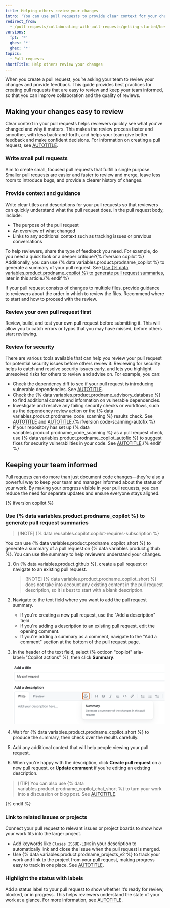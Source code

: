 ```yaml
---
title: Helping others review your changes
intro: 'You can use pull requests to provide clear context for your changes and keep your team informed, improving collaboration and the quality of reviews.'
redirect_from:
  - /pull-requests/collaborating-with-pull-requests/getting-started/best-practices-for-pull-requests
versions:
  fpt: '*'
  ghes: '*'
  ghec: '*'
topics:
  - Pull requests
shortTitle: Help others review your changes
---
```


When you create a pull request, you’re asking your team to review your changes and provide feedback. This guide provides best practices for creating pull requests that are easy to review and keep your team informed, so that you can improve collaboration and the quality of reviews.

## Making your changes easy to review

Clear context in your pull requests helps reviewers quickly see what you’ve changed and why it matters. This makes the review process faster and smoother, with less back-and-forth, and helps your team give better feedback and make confident decisions. For information on creating a pull request, see [AUTOTITLE](/pull-requests/collaborating-with-pull-requests/proposing-changes-to-your-work-with-pull-requests/creating-a-pull-request).

### Write small pull requests

Aim to create small, focused pull requests that fulfill a single purpose. Smaller pull requests are easier and faster to review and merge, leave less room to introduce bugs, and provide a clearer history of changes.

### Provide context and guidance

Write clear titles and descriptions for your pull requests so that reviewers can quickly understand what the pull request does. In the pull request body, include:

* The purpose of the pull request
* An overview of what changed
* Links to any additional context such as tracking issues or previous conversations

To help reviewers, share the type of feedback you need. For example, do you need a quick look or a deeper critique?{% ifversion copilot %} Additionally, you can use {% data variables.product.prodname_copilot %} to generate a summary of your pull request. See [Use {% data variables.product.prodname_copilot %} to generate pull request summaries](#use-github-copilot-to-generate-pull-request-summaries), later in this article.{% endif %}

If your pull request consists of changes to multiple files, provide guidance to reviewers about the order in which to review the files. Recommend where to start and how to proceed with the review.

### Review your own pull request first

Review, build, and test your own pull request before submitting it. This will allow you to catch errors or typos that you may have missed, before others start reviewing.

### Review for security

There are various tools available that can help you review your pull request for potential security issues before others review it. Reviewing for security helps to catch and resolve security issues early, and lets you highlight unresolved risks for others to review and advise on. For example, you can:

* Check the dependency diff to see if your pull request is introducing vulnerable dependencies. See [AUTOTITLE](/pull-requests/collaborating-with-pull-requests/reviewing-changes-in-pull-requests/reviewing-dependency-changes-in-a-pull-request).
* Check the {% data variables.product.prodname_advisory_database %} to find additional context and information on vulnerable dependencies.
* Investigate and resolve any failing security checks or workflows, such as the dependency review action or the {% data variables.product.prodname_code_scanning %} results check. See [AUTOTITLE](/code-security/supply-chain-security/understanding-your-software-supply-chain/about-dependency-review#about-the-dependency-review-action) and [AUTOTITLE](/code-security/code-scanning/managing-code-scanning-alerts/triaging-code-scanning-alerts-in-pull-requests#about-code-scanning-as-a-pull-request-check).{% ifversion code-scanning-autofix %}
* If your repository has set up {% data variables.product.prodname_code_scanning %} as a pull request check, use {% data variables.product.prodname_copilot_autofix %} to suggest fixes for security vulnerabilities in your code. See [AUTOTITLE](/code-security/code-scanning/managing-code-scanning-alerts/triaging-code-scanning-alerts-in-pull-requests#working-with-copilot-autofix-suggestions-for-alerts-on-a-pull-request).{% endif %}

## Keeping your team informed

Pull requests can do more than just document code changes—they’re also a powerful way to keep your team and manager informed about the status of your work. By making your progress visible in your pull requests, you can reduce the need for separate updates and ensure everyone stays aligned.

{% ifversion copilot %}

### Use {% data variables.product.prodname_copilot %} to generate pull request summaries

> [!NOTE] {% data reusables.copilot.copilot-requires-subscription %}

You can use {% data variables.product.prodname_copilot_short %} to generate a summary of a pull request on {% data variables.product.github %}. You can use the summary to help reviewers understand your changes.

1. On {% data variables.product.github %}, create a pull request or navigate to an existing pull request.

   > [!NOTE] {% data variables.product.prodname_copilot_short %} does not take into account any existing content in the pull request description, so it is best to start with a blank description.

1. Navigate to the text field where you want to add the pull request summary.

   * If you're creating a new pull request, use the "Add a description" field.
   * If you're adding a description to an existing pull request, edit the opening comment.
   * If you're adding a summary as a comment, navigate to the "Add a comment" section at the bottom of the pull request page.

1. In the header of the text field, select {% octicon "copilot" aria-label="Copilot actions" %}, then click **Summary**.

   ![Screenshot of the form for creating a pull request. A Copilot icon is highlighted, and a box appears with the "Summary" command.](/assets/images/help/copilot/copilot-description-suggestion.png)

1. Wait for {% data variables.product.prodname_copilot_short %} to produce the summary, then check over the results carefully.
1. Add any additional context that will help people viewing your pull request.
1. When you're happy with the description, click **Create pull request** on a new pull request, or **Update comment** if you're editing an existing description.

> [!TIP] You can also use {% data variables.product.prodname_copilot_chat_short %} to turn your work into a discussion or blog post. See [AUTOTITLE](/copilot/copilot-chat-cookbook/documenting-code/writing-discussions-or-blog-posts).

{% endif %}

### Link to related issues or projects

Connect your pull request to relevant issues or project boards to show how your work fits into the larger project.

* Add keywords like `Closes ISSUE-LINK` in your description to automatically link and close the issue when the pull request is merged.
* Use {% data variables.product.prodname_projects_v2 %} to track your work and link to the project from your pull request, making progress easy to track in one place. See [AUTOTITLE](/issues/planning-and-tracking-with-projects/learning-about-projects/about-projects).

### Highlight the status with labels

Add a status label to your pull request to show whether it’s ready for review, blocked, or in progress. This helps reviewers understand the state of your work at a glance. For more information, see [AUTOTITLE](/issues/using-labels-and-milestones-to-track-work/managing-labels).
